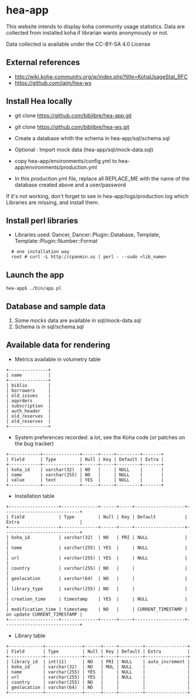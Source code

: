 hea-app
=======

This website intends to display koha community usage statistics. Data are collected from installed koha if librarian wants anonymously or not.

Data collected is available under the CC-BY-SA 4.0 License


## External references

 * http://wiki.koha-community.org/w/index.php?title=KohaUsageStat_RFC
 * https://github.com/jajm/hea-ws

## Install Hea locally

 * git clone https://github.com/biblibre/hea-app.git
 * git clone https://github.com/biblibre/hea-ws.git

 * Create a database whith the schema in hea-app/sql/schema.sql
 * Optional : Import mock data (hea-app/sql/mock-data.sql)

 * copy hea-app/environments/config.yml to hea-app/environments/production.yml
 * In this production.yml file, replace all REPLACE_ME with the name of the database created above and a user/password

 If it's not working, don't forget to see in hea-app/logs/production.log which Libraries are missing, and install them.

## Install perl libraries

* Libraries used: Dancer,  Dancer::Plugin::Database, Template, Template::Plugin::Number::Format
```
  # one installation way
  root # curl -L http://cpanmin.us | perl - --sudo <lib_name>
```

## Launch the app

```
hea-app$ ./bin/app.pl 
```


## Database and sample data

 1. Some mocks data are available in sql/mock-data.sql
 2. Schema is in sql/schema.sql 

## Available data for rendering

 * Metrics available in volumetry table
```
+---------------+
| name          |
+---------------+
| biblio        |
| borrowers     |
| old_issues    |
| aqorders      |
| subscription  |
| auth_header   |
| old_reserves  |
| old_reserves  |
+---------------+
```

 * System preferences recorded: a lot, see the Koha code (or patches on the bug tracker)
```
+------------+--------------+------+-----+---------+-------+
| Field      | Type         | Null | Key | Default | Extra |
+------------+--------------+------+-----+---------+-------+
| koha_id    | varchar(32)  | NO   |     | NULL    |       |
| name       | varchar(255) | NO   |     | NULL    |       |
| value      | text         | YES  |     | NULL    |       |
+------------+--------------+------+-----+---------+-------+
```

 * Installation table
```
+-------------------+--------------+------+-----+-------------------+-----------------------------+
| Field             | Type         | Null | Key | Default           | Extra                       |
+-------------------+--------------+------+-----+-------------------+-----------------------------+
| koha_id           | varchar(32)  | NO   | PRI | NULL              |                             |
| name              | varchar(255) | YES  |     | NULL              |                             |
| url               | varchar(255) | YES  |     | NULL              |                             |
| country           | varchar(255) | NO   |     |                   |                             |
| geolocation       | varchar(64)  | NO   |     |                   |                             |
| library_type      | varchar(255) | NO   |     |                   |                             |
| creation_time     | timestamp    | YES  |     | NULL              |                             |
| modification_time | timestamp    | NO   |     | CURRENT_TIMESTAMP | on update CURRENT_TIMESTAMP |
+-------------------+--------------+------+-----+-------------------+-----------------------------+
```

 * Library table
```
+-------------+--------------+------+-----+---------+----------------+
| Field       | Type         | Null | Key | Default | Extra          |
+-------------+--------------+------+-----+---------+----------------+
| library_id  | int(11)      | NO   | PRI | NULL    | auto_increment |
| koha_id     | varchar(32)  | NO   | MUL | NULL    |                |
| name        | varchar(255) | YES  |     | NULL    |                |
| url         | varchar(255) | YES  |     | NULL    |                |
| country     | varchar(255) | NO   |     |         |                |
| geolocation | varchar(64)  | NO   |     |         |                |
+-------------+--------------+------+-----+---------+----------------+

```

